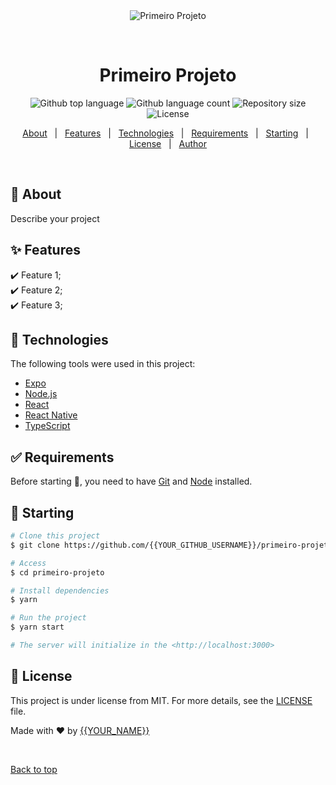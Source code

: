 <div align="center" id="top"> 
  <img src="./.github/app.gif" alt="Primeiro Projeto" />

  &#xa0;

  <!-- <a href="https://primeiroprojeto.netlify.app">Demo</a> -->
</div>

<h1 align="center">Primeiro Projeto</h1>

<p align="center">
  <img alt="Github top language" src="https://img.shields.io/github/languages/top/{{YOUR_GITHUB_USERNAME}}/primeiro-projeto?color=56BEB8">

  <img alt="Github language count" src="https://img.shields.io/github/languages/count/{{YOUR_GITHUB_USERNAME}}/primeiro-projeto?color=56BEB8">

  <img alt="Repository size" src="https://img.shields.io/github/repo-size/{{YOUR_GITHUB_USERNAME}}/primeiro-projeto?color=56BEB8">

  <img alt="License" src="https://img.shields.io/github/license/{{YOUR_GITHUB_USERNAME}}/primeiro-projeto?color=56BEB8">

  <!-- <img alt="Github issues" src="https://img.shields.io/github/issues/{{YOUR_GITHUB_USERNAME}}/primeiro-projeto?color=56BEB8" /> -->

  <!-- <img alt="Github forks" src="https://img.shields.io/github/forks/{{YOUR_GITHUB_USERNAME}}/primeiro-projeto?color=56BEB8" /> -->

  <!-- <img alt="Github stars" src="https://img.shields.io/github/stars/{{YOUR_GITHUB_USERNAME}}/primeiro-projeto?color=56BEB8" /> -->
</p>

<!-- Status -->

<!-- <h4 align="center"> 
	🚧  Primeiro Projeto 🚀 Under construction...  🚧
</h4> 

<hr> -->

<p align="center">
  <a href="#dart-about">About</a> &#xa0; | &#xa0; 
  <a href="#sparkles-features">Features</a> &#xa0; | &#xa0;
  <a href="#rocket-technologies">Technologies</a> &#xa0; | &#xa0;
  <a href="#white_check_mark-requirements">Requirements</a> &#xa0; | &#xa0;
  <a href="#checkered_flag-starting">Starting</a> &#xa0; | &#xa0;
  <a href="#memo-license">License</a> &#xa0; | &#xa0;
  <a href="https://github.com/{{YOUR_GITHUB_USERNAME}}" target="_blank">Author</a>
</p>

<br>

## :dart: About ##

Describe your project

## :sparkles: Features ##

:heavy_check_mark: Feature 1;\
:heavy_check_mark: Feature 2;\
:heavy_check_mark: Feature 3;

## :rocket: Technologies ##

The following tools were used in this project:

- [Expo](https://expo.io/)
- [Node.js](https://nodejs.org/en/)
- [React](https://pt-br.reactjs.org/)
- [React Native](https://reactnative.dev/)
- [TypeScript](https://www.typescriptlang.org/)

## :white_check_mark: Requirements ##

Before starting :checkered_flag:, you need to have [Git](https://git-scm.com) and [Node](https://nodejs.org/en/) installed.

## :checkered_flag: Starting ##

```bash
# Clone this project
$ git clone https://github.com/{{YOUR_GITHUB_USERNAME}}/primeiro-projeto

# Access
$ cd primeiro-projeto

# Install dependencies
$ yarn

# Run the project
$ yarn start

# The server will initialize in the <http://localhost:3000>
```

## :memo: License ##

This project is under license from MIT. For more details, see the [LICENSE](LICENSE.md) file.


Made with :heart: by <a href="https://github.com/{{YOUR_GITHUB_USERNAME}}" target="_blank">{{YOUR_NAME}}</a>

&#xa0;

<a href="#top">Back to top</a>
